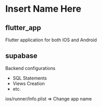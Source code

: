 # Insert Name Here 

## flutter_app
Flutter application for both IOS and Android

## supabase
Backend configurations
- SQL Statements 
- Views Creation 
- etc.

ios/runner/Info.plist => Change app name